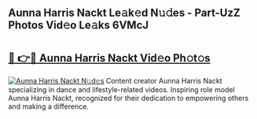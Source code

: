 ## Aunna Harris Nackt Le𝚊k𝚎d N𝚞𝚍es - Part-UzZ Photos Vid𝚎o Le𝚊ks 6VMcJ

# <h2><a href="http://fb3eb4.evod.top/?m=Aunna+Harris+Nackt">🔗 👉🔴 Aunna Harris Nackt Vid𝚎o Ph𝚘t𝚘s</a></h2>

[![Aunna Harris Nackt N𝚞d𝚎s](https://i.imgur.com/8V9OHl7.gif)](http://fb3eb4.evod.top/?m=Aunna+Harris+Nackt)
Content creator Aunna Harris Nackt specializing in dance and lifestyle-related videos. Inspiring role model Aunna Harris Nackt, recognized for their dedication to empowering others and making a difference. 
